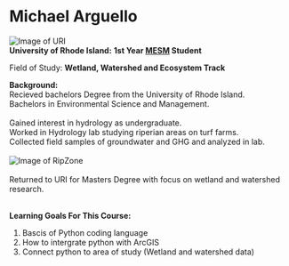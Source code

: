 # Michael Arguello

![Image of URI](https://www.logolynx.com/images/logolynx/10/10e29026ed80bd67e05cb2200a39a490.png)
<br />
**University of Rhode Island:**
**1st Year [MESM](https://web.uri.edu/cels-gradprograms/mesm/#) Student** 

Field of Study: **Wetland, Watershed and Ecosystem Track**

**Background:**<br />
Recieved bachelors Degree from the University of Rhode Island.<br />
Bachelors in Environmental Science and Management. <br />
<br />
Gained interest in hydrology as undergraduate.<br />
Worked in Hydrology lab studying riperian areas on turf farms.<br />
Collected field samples of groundwater and GHG and analyzed in lab. <br />
<br />
![Image of RipZone](https://bloximages.newyork1.vip.townnews.com/hampshirereview.com/content/tncms/assets/v3/editorial/b/3c/b3c33a90-ca75-11e5-b9b7-1f05dd3530e1/56b1f968f3958.image.jpg?resize=400%2C247)
<br />
<br />
Returned to URI for Masters Degree with focus on wetland and watershed research. <br />
<br />

**Learning Goals For This Course:** <br />

1. Bascis of Python coding language <br /> 
2. How to intergrate python with ArcGIS <br /> 
3. Connect python to area of study (Wetland and watershed data)
